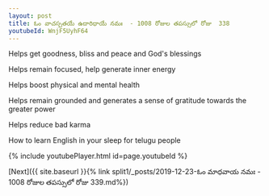```yaml
---
layout: post
title: ఓం వాచస్పతయే ఉదారిధాయే నమః  - 1008 రోజుల తపస్సులో రోజు  338
youtubeId: WnjF5UyhF64
---
```

 
 
Helps get goodness, bliss and peace and God's blessings
 
Helps remain focused, help generate inner energy 
 
Helps boost physical and mental health 
 
Helps remain grounded and generates a sense of gratitude towards the greater power 
 
Helps reduce bad karma
 
How to learn English in your sleep for telugu people
 
 
 
 


{% include youtubePlayer.html id=page.youtubeId %}
 
[Next]({{ site.baseurl }}{% link split1/_posts/2019-12-23-ఓం మాధవాయ నమః  - 1008 రోజుల తపస్సులో రోజు  339.md%})
 

